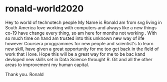 # ronald-world2020
Hey to world of technotech people My Name is Ronald am from svg living in South America love working with computers
and always like a new things co-19 have change every thing, so am here for months not working .
With so much time on hand am trusted into this unknown new way of ilfe however Coursera proggrammes for new people and scientist's to learn new skill, have given 
a great opportunity for me too get back in the field of work that i love. Hope this will be a great way for me to be bac kand devloped
new skills set in Data Science throught R. Git and all the other areas to improvement my human capital.

Thank you.
Ronald
